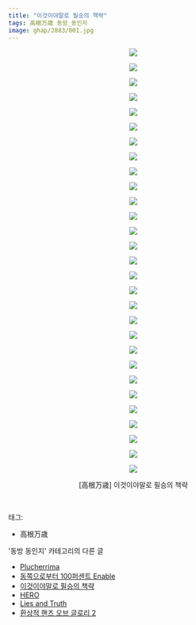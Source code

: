 ```yaml
---
title: "이것이야말로 필승의 책략"
tags: 高根万歳 동방_동인지
image: ghap/2883/001.jpg
---
```

<div class="article">
<p style="text-align: center; clear: none; float: none;"><img src="{{ site.nasurl }}/ghap/2883/001.jpg"/></p>
<p style="text-align: center; clear: none; float: none;"><img src="{{ site.nasurl }}/ghap/2883/002.jpg"/></p>
<p style="text-align: center; clear: none; float: none;"><img src="{{ site.nasurl }}/ghap/2883/003.jpg"/></p>
<p style="text-align: center; clear: none; float: none;"><img src="{{ site.nasurl }}/ghap/2883/004.jpg"/></p>
<p style="text-align: center; clear: none; float: none;"><img src="{{ site.nasurl }}/ghap/2883/005.jpg"/></p>
<p style="text-align: center; clear: none; float: none;"><img src="{{ site.nasurl }}/ghap/2883/006.jpg"/></p>
<p style="text-align: center; clear: none; float: none;"><img src="{{ site.nasurl }}/ghap/2883/007.jpg"/></p>
<p style="text-align: center; clear: none; float: none;"><img src="{{ site.nasurl }}/ghap/2883/008.jpg"/></p>
<p style="text-align: center; clear: none; float: none;"><img src="{{ site.nasurl }}/ghap/2883/009.jpg"/></p>
<p style="text-align: center; clear: none; float: none;"><img src="{{ site.nasurl }}/ghap/2883/010.jpg"/></p>
<p style="text-align: center; clear: none; float: none;"><img src="{{ site.nasurl }}/ghap/2883/011.jpg"/></p>
<p style="text-align: center; clear: none; float: none;"><img src="{{ site.nasurl }}/ghap/2883/012.jpg"/></p>
<p style="text-align: center; clear: none; float: none;"><img src="{{ site.nasurl }}/ghap/2883/013.jpg"/></p>
<p style="text-align: center; clear: none; float: none;"><img src="{{ site.nasurl }}/ghap/2883/014.jpg"/></p>
<p style="text-align: center; clear: none; float: none;"><img src="{{ site.nasurl }}/ghap/2883/015.jpg"/></p>
<p style="text-align: center; clear: none; float: none;"><img src="{{ site.nasurl }}/ghap/2883/016.jpg"/></p>
<p style="text-align: center; clear: none; float: none;"><img src="{{ site.nasurl }}/ghap/2883/017.jpg"/></p>
<p style="text-align: center; clear: none; float: none;"><img src="{{ site.nasurl }}/ghap/2883/018.jpg"/></p>
<p style="text-align: center; clear: none; float: none;"><img src="{{ site.nasurl }}/ghap/2883/019.jpg"/></p>
<p style="text-align: center; clear: none; float: none;"><img src="{{ site.nasurl }}/ghap/2883/020.jpg"/></p>
<p style="text-align: center; clear: none; float: none;"><img src="{{ site.nasurl }}/ghap/2883/021.jpg"/></p>
<p style="text-align: center; clear: none; float: none;"><img src="{{ site.nasurl }}/ghap/2883/022.jpg"/></p>
<p style="text-align: center; clear: none; float: none;"><img src="{{ site.nasurl }}/ghap/2883/023.jpg"/></p>
<p style="text-align: center; clear: none; float: none;"><img src="{{ site.nasurl }}/ghap/2883/024.jpg"/></p>
<p style="text-align: center; clear: none; float: none;"><img src="{{ site.nasurl }}/ghap/2883/025.jpg"/></p>
<p style="text-align: center; clear: none; float: none;"><img src="{{ site.nasurl }}/ghap/2883/026.jpg"/></p>
<p style="text-align: center; clear: none; float: none;"><img src="{{ site.nasurl }}/ghap/2883/027.jpg"/></p>
<p style="text-align: center; clear: none; float: none;"><img src="{{ site.nasurl }}/ghap/2883/028.jpg"/></p>
<p style="text-align: center; clear: none; float: none;"><img src="{{ site.nasurl }}/ghap/2883/029.jpg"/></p>
<p style="text-align: center; clear: none; float: none;">[高根万歳] 이것이야말로 필승의 책략</p>
<p><br/></p>
</div><div class="tagTrail">
<p>태그: </p>
<ul>
<li>高根万歳</li>
</ul>
</div><div class="another">
<p>'동방 동인지' 카테고리의 다른 글</p>
<ul>
<li><a href="/2016-12-10-ghap_2885">Plucherrima</a></li>
<li><a href="/2016-12-10-ghap_2884">동쪽으로부터 100퍼센트 Enable</a></li>
<li><a href="/2016-12-10-ghap_2883">이것이야말로 필승의 책략</a></li>
<li><a href="/2016-12-10-ghap_2882">HERO</a></li>
<li><a href="/2016-12-10-ghap_2881">Lies and Truth</a></li>
<li><a href="/2016-12-10-ghap_2880">환상적 핸즈 오브 글로리 2</a></li>
</ul>
</div><div class="cb_module cb_fluid">
<div class="cb_wrt cb_profile">
</div><!-- commentList close -->
</div>